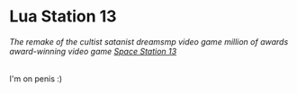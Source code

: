 # Lua Station 13
###### The remake of the cultist satanist dreamsmp video game million of awards award-winning video game [Space Station 13](https://spacestation13.com)

I'm on penis :)
